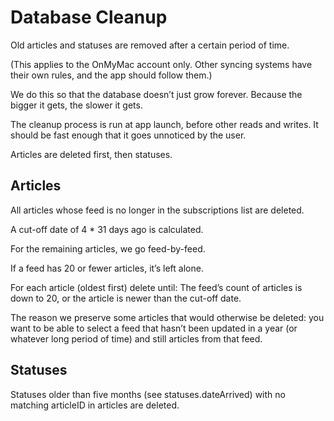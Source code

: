 # Database Cleanup

Old articles and statuses are removed after a certain period of time.

(This applies to the OnMyMac account only. Other syncing systems have their own rules, and the app should follow them.)

We do this so that the database doesn’t just grow forever. Because the bigger it gets, the slower it gets.

The cleanup process is run at app launch, before other reads and writes. It should be fast enough that it goes unnoticed by the user.

Articles are deleted first, then statuses.

## Articles

All articles whose feed is no longer in the subscriptions list are deleted.

A cut-off date of 4 * 31 days ago is calculated.

For the remaining articles, we go feed-by-feed.

If a feed has 20 or fewer articles, it’s left alone.

For each article (oldest first) delete until:
  The feed’s count of articles is down to 20,
  or the article is newer than the cut-off date.

The reason we preserve some articles that would otherwise be deleted: you want to be able to select a feed that hasn’t been updated in a year (or whatever long period of time) and still articles from that feed.

## Statuses

Statuses older than five months (see statuses.dateArrived) with no matching articleID in articles are deleted.

